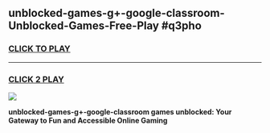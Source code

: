 
## unblocked-games-g+-google-classroom-Unblocked-Games-Free-Play #q3pho
<h3>
<a href="https://us.freeplayer.one?title=unblocked-games-g+-google-classroom&ref=9M">CLICK TO PLAY</a></h3>
<hr>

<h3>
<a href="https://us.freeplayer.one?title=unblocked-games-g+-google-classroom&ref=9M">CLICK 2 PLAY</a>
  
</h3>

<a href="https://us.freeplayer.one?title=unblocked-games-g+-google-classroom&ref=9M"><img src="https://clearcache.store/games.png"></a>


**unblocked-games-g+-google-classroom games unblocked: Your Gateway to Fun and Accessible Online Gaming**

